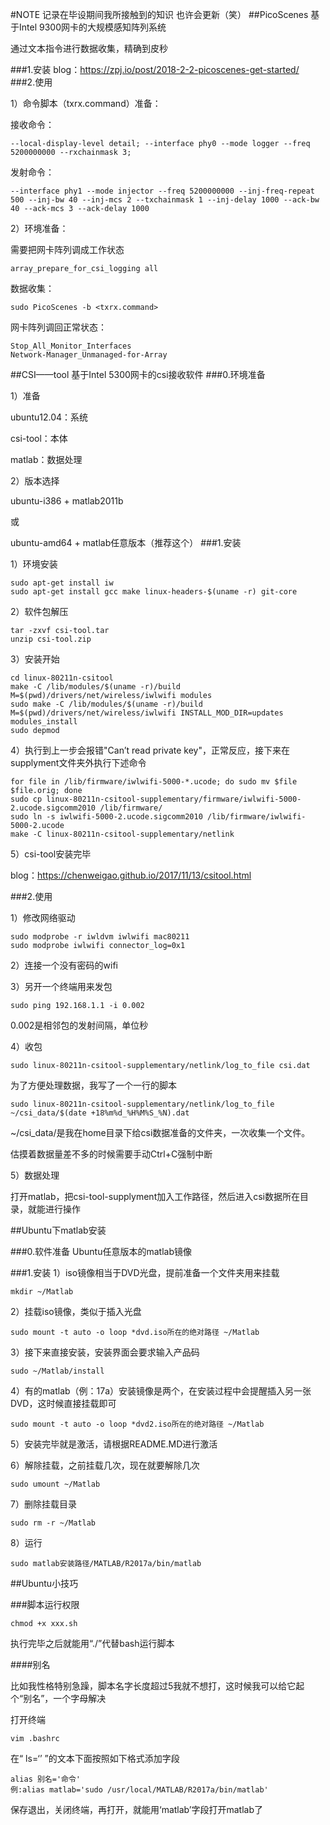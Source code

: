 #NOTE
记录在毕设期间我所接触到的知识
也许会更新（笑）
##PicoScenes
基于Intel 9300网卡的大规模感知阵列系统

通过文本指令进行数据收集，精确到皮秒

###1.安装
blog：https://zpj.io/post/2018-2-2-picoscenes-get-started/
###2.使用

1）命令脚本（txrx.command）准备：

接收命令：

    --local-display-level detail; --interface phy0 --mode logger --freq 5200000000 --rxchainmask 3;

发射命令：

    --interface phy1 --mode injector --freq 5200000000 --inj-freq-repeat 500 --inj-bw 40 --inj-mcs 2 --txchainmask 1 --inj-delay 1000 --ack-bw 40 --ack-mcs 3 --ack-delay 1000

2）环境准备：

需要把网卡阵列调成工作状态

    array_prepare_for_csi_logging all

数据收集：

    sudo PicoScenes -b <txrx.command>

网卡阵列调回正常状态：

    Stop_All_Monitor_Interfaces
    Network-Manager_Unmanaged-for-Array
##CSI——tool
基于Intel 5300网卡的csi接收软件
###0.环境准备

1）准备

ubuntu12.04：系统

csi-tool：本体

matlab：数据处理

2）版本选择

ubuntu-i386 + matlab2011b

或

ubuntu-amd64 + matlab任意版本（推荐这个）
###1.安装

1）环境安装

    sudo apt-get install iw
    sudo apt-get install gcc make linux-headers-$(uname -r) git-core

2）软件包解压

    tar -zxvf csi-tool.tar
    unzip csi-tool.zip

3）安装开始

    cd linux-80211n-csitool
    make -C /lib/modules/$(uname -r)/build M=$(pwd)/drivers/net/wireless/iwlwifi modules
    sudo make -C /lib/modules/$(uname -r)/build M=$(pwd)/drivers/net/wireless/iwlwifi INSTALL_MOD_DIR=updates modules_install
    sudo depmod

4）执行到上一步会报错"Can’t read private key"，正常反应，接下来在supplyment文件夹外执行下述命令

    for file in /lib/firmware/iwlwifi-5000-*.ucode; do sudo mv $file $file.orig; done
    sudo cp linux-80211n-csitool-supplementary/firmware/iwlwifi-5000-2.ucode.sigcomm2010 /lib/firmware/
    sudo ln -s iwlwifi-5000-2.ucode.sigcomm2010 /lib/firmware/iwlwifi-5000-2.ucode
    make -C linux-80211n-csitool-supplementary/netlink
5）csi-tool安装完毕

blog：https://chenweigao.github.io/2017/11/13/csitool.html

###2.使用

1）修改网络驱动

    sudo modprobe -r iwldvm iwlwifi mac80211
    sudo modprobe iwlwifi connector_log=0x1

2）连接一个没有密码的wifi

3）另开一个终端用来发包

    sudo ping 192.168.1.1 -i 0.002

0.002是相邻包的发射间隔，单位秒

4）收包

    sudo linux-80211n-csitool-supplementary/netlink/log_to_file csi.dat

为了方便处理数据，我写了一个一行的脚本

    sudo linux-80211n-csitool-supplementary/netlink/log_to_file ~/csi_data/$(date +18%m%d_%H%M%S_%N).dat

~/csi_data/是我在home目录下给csi数据准备的文件夹，一次收集一个文件。

估摸着数据量差不多的时候需要手动Ctrl+C强制中断

5）数据处理

打开matlab，把csi-tool-supplyment加入工作路径，然后进入csi数据所在目录，就能进行操作

##Ubuntu下matlab安装

###0.软件准备
Ubuntu任意版本的matlab镜像

###1.安装
1）iso镜像相当于DVD光盘，提前准备一个文件夹用来挂载

    mkdir ~/Matlab

2）挂载iso镜像，类似于插入光盘

    sudo mount -t auto -o loop *dvd.iso所在的绝对路径 ~/Matlab

3）接下来直接安装，安装界面会要求输入产品码

    sudo ~/Matlab/install

4）有的matlab（例：17a）安装镜像是两个，在安装过程中会提醒插入另一张DVD，这时候直接挂载即可

    sudo mount -t auto -o loop *dvd2.iso所在的绝对路径 ~/Matlab

5）安装完毕就是激活，请根据README.MD进行激活

6）解除挂载，之前挂载几次，现在就要解除几次

    sudo umount ~/Matlab

7）删除挂载目录

    sudo rm -r ~/Matlab

8）运行

    sudo matlab安装路径/MATLAB/R2017a/bin/matlab

##Ubuntu小技巧

###脚本运行权限

    chmod +x xxx.sh

执行完毕之后就能用“./”代替bash运行脚本

####别名

比如我性格特别急躁，脚本名字长度超过5我就不想打，这时候我可以给它起个“别名”，一个字母解决

打开终端

    vim .bashrc

在“ ls=‘’ ”的文本下面按照如下格式添加字段

    alias 别名='命令'
    例:alias matlab='sudo /usr/local/MATLAB/R2017a/bin/matlab'

保存退出，关闭终端，再打开，就能用‘matlab’字段打开matlab了
